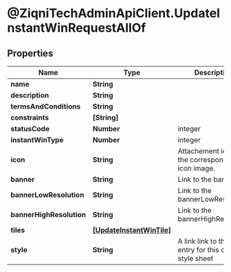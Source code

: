 # @ZiqniTechAdminApiClient.UpdateInstantWinRequestAllOf

## Properties

Name | Type | Description | Notes
------------ | ------------- | ------------- | -------------
**name** | **String** |  | [optional] 
**description** | **String** |  | [optional] 
**termsAndConditions** | **String** |  | [optional] 
**constraints** | **[String]** |  | [optional] 
**statusCode** | **Number** | integer | [optional] 
**instantWinType** | **Number** | integer | [optional] 
**icon** | **String** | Attachement id for the corresponding icon image. | [optional] 
**banner** | **String** | Link to the banner | [optional] 
**bannerLowResolution** | **String** | Link to the bannerLowResolution | [optional] 
**bannerHighResolution** | **String** | Link to the bannerHighResolution | [optional] 
**tiles** | [**[UpdateInstantWinTile]**](UpdateInstantWinTile.md) |  | [optional] 
**style** | **String** | A link link to the cms entry for this objects style sheet | [optional] 


